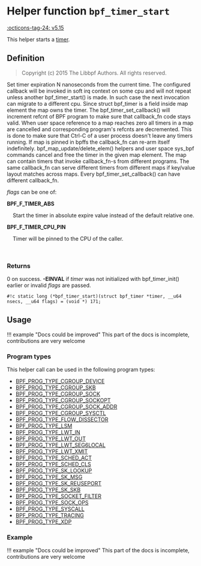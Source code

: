 # Helper function `bpf_timer_start`

<!-- [FEATURE_TAG](bpf_timer_start) -->
[:octicons-tag-24: v5.15](https://github.com/torvalds/linux/commit/b00628b1c7d595ae5b544e059c27b1f5828314b4)
<!-- [/FEATURE_TAG] -->

This helper starts a [timer](../ebpf-concepts/timers.md).

## Definition

> Copyright (c) 2015 The Libbpf Authors. All rights reserved.


<!-- [HELPER_FUNC_DEF] -->
Set timer expiration N nanoseconds from the current time. The configured callback will be invoked in soft irq context on some cpu and will not repeat unless another bpf_timer_start() is made. In such case the next invocation can migrate to a different cpu. Since struct bpf_timer is a field inside map element the map owns the timer. The bpf_timer_set_callback() will increment refcnt of BPF program to make sure that callback_fn code stays valid. When user space reference to a map reaches zero all timers in a map are cancelled and corresponding program's refcnts are decremented. This is done to make sure that Ctrl-C of a user process doesn't leave any timers running. If map is pinned in bpffs the callback_fn can re-arm itself indefinitely. bpf_map_update/delete_elem() helpers and user space sys_bpf commands cancel and free the timer in the given map element. The map can contain timers that invoke callback_fn-s from different programs. The same callback_fn can serve different timers from different maps if key/value layout matches across maps. Every bpf_timer_set_callback() can have different callback_fn.

_flags_ can be one of:

**BPF_F_TIMER_ABS**

&nbsp;&nbsp;&nbsp;&nbsp;Start the timer in absolute expire value instead of the default relative one.

**BPF_F_TIMER_CPU_PIN**

&nbsp;&nbsp;&nbsp;&nbsp;Timer will be pinned to the CPU of the caller.

&nbsp;&nbsp;&nbsp;&nbsp;

### Returns

0 on success. **-EINVAL** if _timer_ was not initialized with bpf_timer_init() earlier or invalid _flags_ are passed.

`#!c static long (*bpf_timer_start)(struct bpf_timer *timer, __u64 nsecs, __u64 flags) = (void *) 171;`
<!-- [/HELPER_FUNC_DEF] -->

## Usage

!!! example "Docs could be improved"
    This part of the docs is incomplete, contributions are very welcome

### Program types

This helper call can be used in the following program types:

<!-- TODO use generated list as soon as we can exclude functions from inherited groups -->
<!-- verifier.c excludes tracing programs from using timers -->
 * [BPF_PROG_TYPE_CGROUP_DEVICE](../program-type/BPF_PROG_TYPE_CGROUP_DEVICE.md)
 * [BPF_PROG_TYPE_CGROUP_SKB](../program-type/BPF_PROG_TYPE_CGROUP_SKB.md)
 * [BPF_PROG_TYPE_CGROUP_SOCK](../program-type/BPF_PROG_TYPE_CGROUP_SOCK.md)
 * [BPF_PROG_TYPE_CGROUP_SOCKOPT](../program-type/BPF_PROG_TYPE_CGROUP_SOCKOPT.md)
 * [BPF_PROG_TYPE_CGROUP_SOCK_ADDR](../program-type/BPF_PROG_TYPE_CGROUP_SOCK_ADDR.md)
 * [BPF_PROG_TYPE_CGROUP_SYSCTL](../program-type/BPF_PROG_TYPE_CGROUP_SYSCTL.md)
 * [BPF_PROG_TYPE_FLOW_DISSECTOR](../program-type/BPF_PROG_TYPE_FLOW_DISSECTOR.md)
 * [BPF_PROG_TYPE_LSM](../program-type/BPF_PROG_TYPE_LSM.md)
 * [BPF_PROG_TYPE_LWT_IN](../program-type/BPF_PROG_TYPE_LWT_IN.md)
 * [BPF_PROG_TYPE_LWT_OUT](../program-type/BPF_PROG_TYPE_LWT_OUT.md)
 * [BPF_PROG_TYPE_LWT_SEG6LOCAL](../program-type/BPF_PROG_TYPE_LWT_SEG6LOCAL.md)
 * [BPF_PROG_TYPE_LWT_XMIT](../program-type/BPF_PROG_TYPE_LWT_XMIT.md)
 * [BPF_PROG_TYPE_SCHED_ACT](../program-type/BPF_PROG_TYPE_SCHED_ACT.md)
 * [BPF_PROG_TYPE_SCHED_CLS](../program-type/BPF_PROG_TYPE_SCHED_CLS.md)
 * [BPF_PROG_TYPE_SK_LOOKUP](../program-type/BPF_PROG_TYPE_SK_LOOKUP.md)
 * [BPF_PROG_TYPE_SK_MSG](../program-type/BPF_PROG_TYPE_SK_MSG.md)
 * [BPF_PROG_TYPE_SK_REUSEPORT](../program-type/BPF_PROG_TYPE_SK_REUSEPORT.md)
 * [BPF_PROG_TYPE_SK_SKB](../program-type/BPF_PROG_TYPE_SK_SKB.md)
 * [BPF_PROG_TYPE_SOCKET_FILTER](../program-type/BPF_PROG_TYPE_SOCKET_FILTER.md)
 * [BPF_PROG_TYPE_SOCK_OPS](../program-type/BPF_PROG_TYPE_SOCK_OPS.md)
 * [BPF_PROG_TYPE_SYSCALL](../program-type/BPF_PROG_TYPE_SYSCALL.md)
 * [BPF_PROG_TYPE_TRACING](../program-type/BPF_PROG_TYPE_TRACING.md)
 * [BPF_PROG_TYPE_XDP](../program-type/BPF_PROG_TYPE_XDP.md)

### Example

!!! example "Docs could be improved"
    This part of the docs is incomplete, contributions are very welcome

